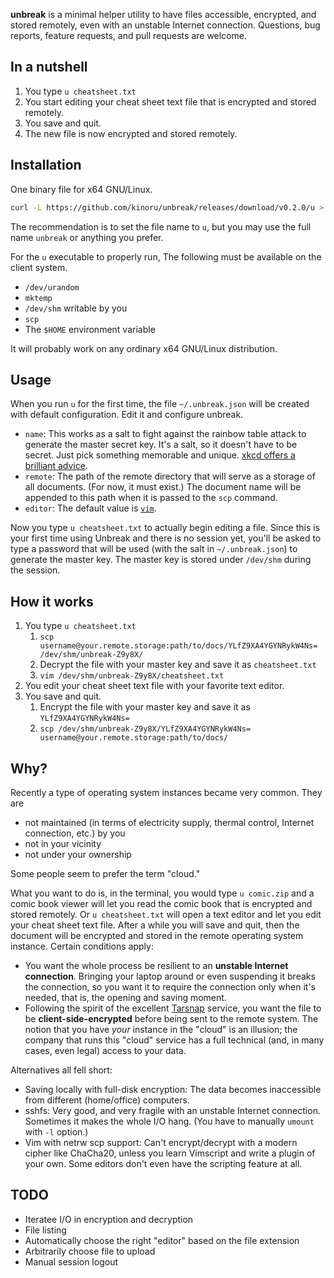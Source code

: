 **unbreak** is a minimal helper utility to have files accessible, encrypted, and stored remotely, even with an unstable Internet connection. Questions, bug reports, feature requests, and pull requests are welcome.

## In a nutshell

1. You type `u cheatsheet.txt`
1. You start editing your cheat sheet text file that is encrypted and stored remotely.
1. You save and quit.
1. The new file is now encrypted and stored remotely.

## Installation

One binary file for x64 GNU/Linux.

```bash
curl -L https://github.com/kinoru/unbreak/releases/download/v0.2.0/u > ~/.local/bin/u && chmod +x ~/.local/bin/u
```

The recommendation is to set the file name to `u`, but you may use the full name `unbreak` or anything you prefer.

For the `u` executable to properly run, The following must be available on the client system.

- `/dev/urandom`
- `mktemp`
- `/dev/shm` writable by you
- `scp`
- The `$HOME` environment variable

It will probably work on any ordinary x64 GNU/Linux distribution.

## Usage

When you run `u` for the first time, the file `~/.unbreak.json` will be created with default configuration. Edit it and configure unbreak.

- `name`: This works as a salt to fight against the rainbow table attack to generate the master secret key. It's a salt, so it doesn't have to be secret. Just pick something memorable and unique. [xkcd offers a brilliant advice](https://xkcd.com/936/).
- `remote`: The path of the remote directory that will serve as a storage of all documents. (For now, it must exist.) The document name will be appended to this path when it is passed to the `scp` command.
- `editor`: The default value is [`vim`](https://e.xtendo.org/scs/vim).

Now you type `u cheatsheet.txt` to actually begin editing a file. Since this is your first time using Unbreak and there is no session yet, you'll be asked to type a password that will be used (with the salt in `~/.unbreak.json`) to generate the master key. The master key is stored under `/dev/shm` during the session.

## How it works

1. You type `u cheatsheet.txt`
    1. `scp username@your.remote.storage:path/to/docs/YLfZ9XA4YGYNRykW4Ns= /dev/shm/unbreak-Z9y8X/`
    1. Decrypt the file with your master key and save it as `cheatsheet.txt`
    1. `vim /dev/shm/unbreak-Z9y8X/cheatsheet.txt`
1. You edit your cheat sheet text file with your favorite text editor.
1. You save and quit.
    1. Encrypt the file with your master key and save it as `YLfZ9XA4YGYNRykW4Ns=`
    1. `scp /dev/shm/unbreak-Z9y8X/YLfZ9XA4YGYNRykW4Ns= username@your.remote.storage:path/to/docs/`

## Why?

Recently a type of operating system instances became very common. They are

- not maintained (in terms of electricity supply, thermal control, Internet connection, etc.) by you
- not in your vicinity
- not under your ownership

Some people seem to prefer the term "cloud."

What you want to do is, in the terminal, you would type `u comic.zip` and a comic book viewer will let you read the comic book that is encrypted and stored remotely. Or `u cheatsheet.txt` will open a text editor and let you edit your cheat sheet text file. After a while you will save and quit, then the document will be encrypted and stored in the remote operating system instance. Certain conditions apply:

- You want the whole process be resilient to an **unstable Internet connection**. Bringing your laptop around or even suspending it breaks the connection, so you want it to require the connection only when it's needed, that is, the opening and saving moment.
- Following the spirit of the excellent [Tarsnap](https://www.tarsnap.com/) service, you want the file to be **client-side-encrypted** before being sent to the remote system. The notion that you have _your_ instance in the "cloud" is an illusion; the company that runs this "cloud" service has a full technical (and, in many cases, even legal) access to your data.

Alternatives all fell short:

- Saving locally with full-disk encryption: The data becomes inaccessible from different (home/office) computers.
- sshfs: Very good, and very fragile with an unstable Internet connection. Sometimes it makes the whole I/O hang. (You have to manually `umount` with `-l` option.)
- Vim with netrw scp support: Can't encrypt/decrypt with a modern cipher like ChaCha20, unless you learn Vimscript and write a plugin of your own. Some editors don't even have the scripting feature at all.

## TODO

- Iteratee I/O in encryption and decryption
- File listing
- Automatically choose the right "editor" based on the file extension
- Arbitrarily choose file to upload
- Manual session logout
